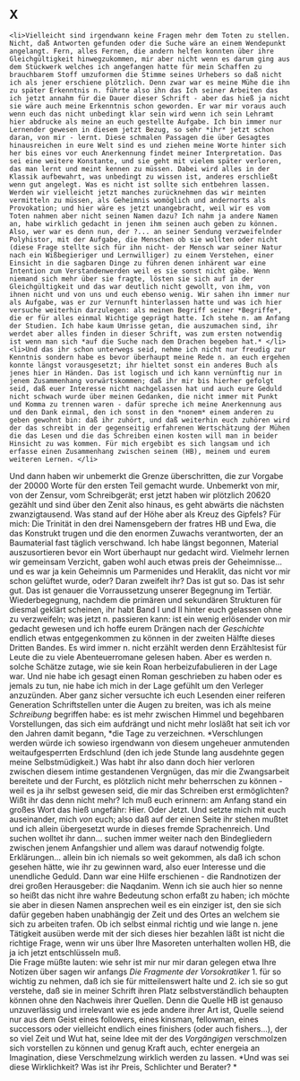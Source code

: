 ## X
	<li>Vielleicht sind irgendwann keine Fragen mehr dem Toten zu stellen. Nicht, daß Antworten gefunden oder die Suche wäre an einem Wendepunkt angelangt. Fern, alles Fernen, die andern helfen konnten über ihre Gleichgültigkeit hinwegzukommen, mir aber nicht wenn es darum ging aus dem Stückwerk welches ich angefangen hatte für mein Schaffen zu brauchbarem Stoff umzuformen die Stimme seines Urhebers so daß nicht ich als jener erschiene plötzlich. Denn zwar war es meine Mühe die ihn zu später Erkenntnis n. führte also ihn das Ich seiner Arbeiten das ich jetzt annahm für die Dauer dieser Schrift - aber das hieß ja nicht sie wäre auch meine Erkenntnis schon geworden. Er war mir voraus auch wenn euch das nicht unbedingt klar sein wird wenn ich sein Lehramt hier abdrucke als meine an euch gestellte Aufgabe. Ich bin immer nur Lernender gewesen in diesem jetzt Bezug, so sehr *ihr* jetzt schon daran, von mir - lernt. Diese schmalen Passagen die über Gesagtes hinausreichen in eure Welt sind es und ziehen meine Worte hinter sich her bis eines vor euch Anerkennung findet meiner Interpretation. Das sei eine weitere Konstante, und sie geht mit vielem später verloren, das man lernt und meint kennen zu müssen. Dabei wird alles in der Klassik aufbewahrt, was unbedingt zu wissen ist, anderes erschließt wenn gut angelegt. Was es nicht ist sollte sich entbehren lassen. Werden wir vielleicht jetzt manches zurücknehmen das wir meinten vermitteln zu müssen, als Geheimnis womöglich und andernorts als Provokation; und hier wäre es jetzt unangebracht, weil wir es vom Toten nahmen aber nicht seinen Namen dazu? Ich nahm ja andere Namen an, habe wirklich gedacht in jenen ihm seinen auch geben zu können. Also, wer war es denn nun, der ?... an seiner Sendung verzweifelnder Polyhistor, mit der Aufgabe, die Menschen ob sie wollten oder nicht (diese Frage stellte sich für ihn nicht- der Mensch war seiner Natur nach ein Wißbegieriger und Lernwilliger) zu einem Verstehen, einer Einsicht in die sagbaren Dinge zu führen denen inhärent war eine Intention zum Verstandenwerden weil es sie sonst nicht gäbe. Wenn niemand sich mehr über sie fragte, lösten sie sich auf in der Gleichgültigkeit und das war deutlich nicht gewollt, von ihm, von ihnen nicht und von uns und euch ebenso wenig. Wir sahen ihn immer nur als Aufgabe, was er zur Vernunft hinterlassen hatte und was ich hier versuche weiterhin darzulegen: als meinen Begriff seiner *Begriffe*, die er für alles einmal Wichtige geprägt hatte. Ich stehe n. am Anfang der Studien. Ich habe kaum Umrisse getan, die auszumachen sind, ihr werdet aber alles finden in dieser Schrift, was zum ersten notwendig ist wenn man sich *auf die Suche nach dem Drachen begeben hat.* </li>
	<li>Und das ihr schon unterwegs seid, nehme ich nicht nur freudig zur Kenntnis sondern habe es bevor überhaupt meine Rede n. an euch ergehen konnte längst vorausgesetzt; ihr hieltet sonst ein anderes Buch als jenes hier in Händen. Das ist logisch und ich kann vernünftig nur in jenem Zusammenhang vorwärtskommen; daß ihr mir bis hierher gefolgt seid, daß euer Interesse nicht nachgelassen hat und auch eure Geduld nicht schwach wurde über meinen Gedanken, die nicht immer mit Punkt und Komma zu trennen waren - dafür spreche ich meine Anerkennung aus und den Dank einmal, den ich sonst in den *nonem* einem anderen zu geben gewohnt bin: daß ihr zuhört, und daß weiterhin euch zuhören wird der das schreibt in der gegenseitig erfahrenen Wertschätzung der Mühen die das Lesen und die das Schreiben einen kosten will man in beider Hinsicht zu was kommen. Für mich ergebibt es sich langsam und ich erfasse einen Zusammenhang zwischen seinem (HB), meinem und eurem weiteren Lernen. </li>
Und dann haben wir unbemerkt die Grenze überschritten, die zur Vorgabe der 20000 Worte für den ersten Teil gemacht wurde. Unbemerkt von mir, von der Zensur, vom Schreibgerät; erst jetzt haben wir plötzlich 20620 gezählt und sind über den Zenit also hinaus, es geht abwärts die nächsten zwanzigtausend. Was stand auf der Höhe aber als Kreuz des Gipfels? Für mich: Die Trinität in den drei Namensgebern der fratres HB und Ewa, die das Konstrukt trugen und die den enormen Zuwachs verantworten, der an Baumaterial fast täglich verschwand. Ich habe längst begonnen, Material auszusortieren bevor ein Wort überhaupt nur gedacht wird. Vielmehr lernen wir gemeinsam Verzicht, gaben wohl auch etwas preis der Geheimnisse... und es war ja kein Geheimnis um Parmenides und Heraklit, das nicht vor mir schon gelüftet wurde, oder? Daran zweifelt ihr? Das ist gut so. Das ist sehr gut. Das ist genauer die Vorraussetzung unserer Begegnung im Tertiär. Wiederbegegnung, nachdem die primären und sekundären Strukturen für diesmal geklärt scheinen, ihr habt Band I und II hinter euch gelassen ohne zu verzweifeln; was jetzt n. passieren kann: ist ein wenig erlösender von mir gedacht gewesen und ich hoffe eurem Drängen nach der *Geschichte* endlich etwas entgegenkommen zu können in der zweiten Hälfte dieses Dritten Bandes. Es wird immer n. nicht erzählt werden denn Erzähltesist für Leute die zu viele Abenteuerromane gelesen haben. Aber es werden n. solche Schätze zutage, wie sie kein Roan herbeizufabulieren in der Lage war. Und nie habe ich gesagt einen Roman geschrieben zu haben oder es jemals zu tun, nie habe ich mich in der Lage gefühlt um den Verleger anzuzünden. Aber ganz sicher versuchte ich euch Lesenden einer reiferen Generation Schriftstellen unter die Augen zu breiten, was ich als meine *Schreibung* begriffen habe: es ist mehr zwischen Himmel und begehbaren Vorstellungen, das sich eim aufdrängt und nicht mehr losläßt hat seit ich vor den Jahren damit begann, *die Tage zu verzeichnen. *Verschlungen werden würde ich sowieso irgendwann von diesem ungeheuer anmutenden weitaufgesperrten Erdschlund (den ich jede Stunde lang ausdehnte gegen meine Selbstmüdigkeit.) Was habt ihr also dann doch hier verloren zwischen diesem intime gestandenen Vergnügen, das mir die Zwangsarbeit bereitete und der Furcht, es plötzlich nicht mehr beherrschen zu können - weil es ja ihr selbst gewesen seid, die mir das Schreiben erst ermöglichten? Wißt ihr das denn nicht mehr? Ich muß euch erinnern: am Anfang stand ein großes Wort das hieß ungefähr: Hier. Oder Jetzt. Und setzte mich mit euch auseinander, mich *von* euch; also daß auf der einen Seite ihr stehen mußtet und ich allein übergesetzt wurde in dieses fremde Sprachenreich. Und suchen wolltet ihr dann... suchen immer weiter nach den Bindegliedern zwischen jenem Anfangshier und allem was darauf notwendig folgte. Erklärungen... allein bin ich niemals so weit gekommen, als daß ich schon gesehen hätte, wie ihr zu gewinnen ward, also euer Interesse und die unendliche Geduld. Dann war eine Hilfe erschienen - die Randnotizen der drei großen Herausgeber: die Naqdanim. Wenn ich sie auch hier so nenne so heißt das nicht ihre wahre Bedeutung schon erfaßt zu haben; ich möchte sie aber in diesen Namen ansprechen weil es ein einziger ist, den sie sich dafür gegeben haben unabhängig der Zeit und des Ortes an welchem sie sich zu arbeiten trafen. Ob ich selbst einmal richtig und wie lange n. jene Tätigkeit ausüben werde mit der sich dieses hier bezahlen läßt ist nicht die richtige Frage, wenn wir uns über Ihre Masoreten unterhalten wollen HB, die ja ich jetzt entschlüsseln muß.   
Die Frage müßte lauten: wie sehr ist mir nur mir daran gelegen etwa Ihre Notizen über sagen wir anfangs *Die Fragmente der Vorsokratiker* 1. für so wichtig zu nehmen, daß ich sie für mitteilenswert halte und 2. ich sie so gut verstehe, daß sie in meiner Schrift ihren Platz selbstverständlich behaupten können ohne den Nachweis ihrer Quellen. Denn die Quelle HB ist genauso unzuverlässig und irrelevant wie es jede andere ihrer Art ist, Quelle seiend nur aus dem Geist eines followers, eines kinsman, fellowman, eines successors oder vielleicht endlich eines finishers (oder auch fishers...), der so viel Zeit und Wut hat, seine Idee mit der des *Vorgängigen* verschmolzen sich vorstellen zu können und genug Kraft auch, echter energeia an Imagination, diese Verschmelzung wirklich werden zu lassen. *Und was sei diese Wirklichkeit? Was ist ihr Preis, Schlichter und Berater? *   
